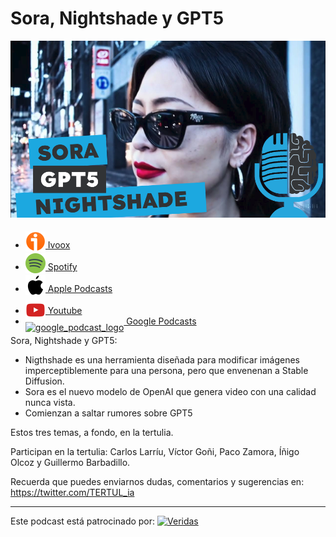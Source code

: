 # Sora, Nightshade y GPT5

![](res/2024-03-15-10-17-14.png)

- [<img src="../../res/ivoox-icon-256.webp" alt="ivoox_logo" width="32" style="position: relative; top: 5px;"> Ivoox](https://go.ivoox.com/rf/125935367)
- [<img src="../../res/spotify-icon-256.webp" alt="spotify_logo" width="32" style="position: relative; top: 5px;"> Spotify](https://open.spotify.com/episode/2dwF6yV5ZicCowlwIWnCIl?si=XcvrMDLqTfaNRRYJHoB54g)
- [<img src="../../res/apple-icon-256.webp" alt="apple_logo" width="32" style="position: relative; top: 5px;"> Apple Podcasts](https://podcasts.apple.com/us/podcast/sora-nightshade-y-gpt5/id1669083682?i=1000649298462)
- [<img src="../../res/youtube-icon-256.png" alt="youtube_logo" width="32" style="position: relative; top: 10px;"> Youtube](https://youtu.be/p-Rfd2hEFMQ)
- [<img src="https://cdn.iconscout.com/icon/free/png-256/free-google-podcasts-2038772-1721669.png" alt="google_podcast_logo" width="32" style="position: relative; top: 10px;"> Google Podcasts](https://podcasts.google.com/feed/aHR0cHM6Ly93d3cuaXZvb3guY29tL3BvZGNhc3QtdGVydHVsaWEtaW50ZWxpZ2VuY2lhLWFydGlmaWNpYWxfZmdfZjExODE1MzExX2ZpbHRyb18xLnhtbA/episode/aHR0cHM6Ly93d3cuaXZvb3guY29tLzEyNTkzNTM2Nw?sa=X&ved=0CAUQkfYCahcKEwi46uyg-vWEAxUAAAAAHQAAAAAQAQ)

Sora, Nightshade y GPT5:

- Nigthshade es una herramienta diseñada para modificar imágenes imperceptiblemente para una persona, pero que envenenan a Stable Diffusion.
- Sora es el nuevo modelo de OpenAI que genera video con una calidad nunca vista.
- Comienzan a saltar rumores sobre GPT5

Estos tres temas, a fondo, en la tertulia.

Participan en la tertulia: Carlos Larríu, Víctor Goñi, Paco Zamora, Íñigo Olcoz y Guillermo Barbadillo.

Recuerda que puedes enviarnos dudas, comentarios y sugerencias en: <https://twitter.com/TERTUL_ia>

---

Este podcast está patrocinado por:  [<img src="https://veridas.com/wp-content/uploads/2021/08/VERIDAS-logo-azul-coral-rgb-592x131-1.png.webp" alt="Veridas" width="64" style="position: relative; top: 0px;">](https://veridas.com/)

